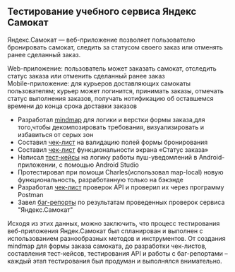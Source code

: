 ## Тестирование учебного сервиса Яндекс Самокат
Яндекс.Самокат — веб-приложение позволяет пользователю бронировать самокат, следить за статусом своего заказ или отменять ранее сделанный заказ.

Web-приложение: пользователь может заказать самокат, отследить статус заказа или отменить сделанный ранее заказ<br>
Mobile-приложение: для курьеров доставляющих самокаты пользователям; курьер может логинится, принимать заказы, отмечать статус выполнения заказов, получать нотификацию об оставшемся времени до конца срока доставки заказов


<ul>
<li>Разработал <a href="https://drive.google.com/file/d/1NMbik5FsO--XqG9wTIqbf5nsUDU7VEbx/view" rel="nofollow">mindmap</a>  для логики и верстки формы заказа,для того,чтобы декомпозировать требования, визуализировать и избавиться от серых зон</li>
<li>Составил <a href="https://docs.google.com/spreadsheets/d/1d2568MpT6XxmFXSNBnBosSlSK1cEIOmfoB-6qm8ic3s/edit#gid=1540465171" rel="nofollow">чек-лист</a> на валидацию полей формы бронирования</li>
<li>Составил <a href="https://docs.google.com/spreadsheets/d/1d2568MpT6XxmFXSNBnBosSlSK1cEIOmfoB-6qm8ic3s/edit#gid=943703744">чек-лист</a> функциональности экрана «Статус заказа»</li>  
<li>Написал <a href="https://docs.google.com/spreadsheets/d/1d2568MpT6XxmFXSNBnBosSlSK1cEIOmfoB-6qm8ic3s/edit#gid=424948590">тест-кейсы</a> на логику работы пуш-уведомлений в Android-приложении, с помощью Android Studio</li>
<li>Протестировал при помощи Charles(использовал map-local) новую функциональность, разработанную только на бэкэнде</li>
<li>Разработал <a href="https://docs.google.com/spreadsheets/d/1d2568MpT6XxmFXSNBnBosSlSK1cEIOmfoB-6qm8ic3s/edit#gid=336872680">чек-лист</a> проверок API и проверил их через программу Postman</li>
<li>Завел <a href="https://pavel-tesing.youtrack.cloud/dashboard?id=8cbad9ae-56fa-45c0-8e26-627c56ccbc6c">баг-репорты</a> по результатам проведенных проверок сервиса "Яндекс.Самокат"</li>
</ul>

Исходя из этих данных, можно заключить, что процесс тестирования веб-приложения Яндек.Самокат был  спланирован и выполнен с использованием разнообразных методов и инструментов. От создания mindmap для формы заказа самоката, до разработки чек-листов, составления тест-кейсов, тестирования API и работы с баг-репортами – каждый этап тестирования был продуман и выполнялся внимательно.
